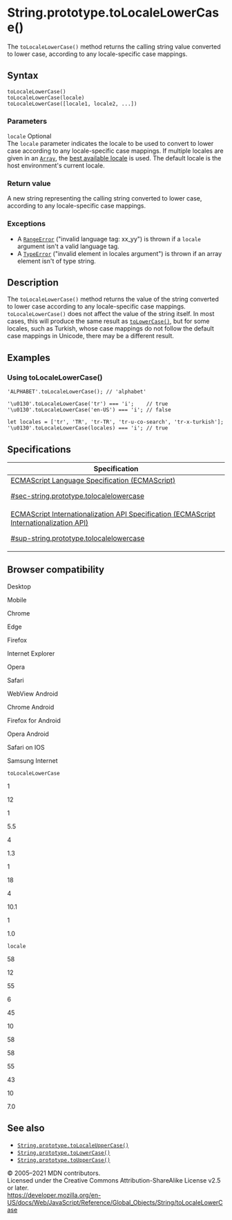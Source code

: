 # String.prototype.toLocaleLowerCase()

The `toLocaleLowerCase()` method returns the calling string value converted to lower case, according to any locale-specific case mappings.

## Syntax

    toLocaleLowerCase()
    toLocaleLowerCase(locale)
    toLocaleLowerCase([locale1, locale2, ...])

### Parameters

`locale` <span class="badge inline optional">Optional</span>  
The `locale` parameter indicates the locale to be used to convert to lower case according to any locale-specific case mappings. If multiple locales are given in an [`Array`](../array), the [best available locale](https://tc39.github.io/ecma402/#sec-bestavailablelocale) is used. The default locale is the host environment's current locale.

### Return value

A new string representing the calling string converted to lower case, according to any locale-specific case mappings.

### Exceptions

-   A [`RangeError`](../rangeerror) ("invalid language tag: xx_yy") is thrown if a `locale` argument isn't a valid language tag.
-   A [`TypeError`](../typeerror) ("invalid element in locales argument") is thrown if an array element isn't of type string.

## Description

The `toLocaleLowerCase()` method returns the value of the string converted to lower case according to any locale-specific case mappings. `toLocaleLowerCase()` does not affect the value of the string itself. In most cases, this will produce the same result as [`toLowerCase()`](tolowercase), but for some locales, such as Turkish, whose case mappings do not follow the default case mappings in Unicode, there may be a different result.

## Examples

### Using toLocaleLowerCase()

    'ALPHABET'.toLocaleLowerCase(); // 'alphabet'

    '\u0130'.toLocaleLowerCase('tr') === 'i';    // true
    '\u0130'.toLocaleLowerCase('en-US') === 'i'; // false

    let locales = ['tr', 'TR', 'tr-TR', 'tr-u-co-search', 'tr-x-turkish'];
    '\u0130'.toLocaleLowerCase(locales) === 'i'; // true

## Specifications

<table><thead><tr class="header"><th>Specification</th></tr></thead><tbody><tr class="odd"><td><a href="https://tc39.es/ecma262/#sec-string.prototype.tolocalelowercase">ECMAScript Language Specification (ECMAScript) 
<br/>


<span class="small">#sec-string.prototype.tolocalelowercase</span></a></td></tr><tr class="even"><td><a href="https://tc39.es/ecma402/#sup-string.prototype.tolocalelowercase">ECMAScript Internationalization API Specification (ECMAScript Internationalization API) 
<br/>


<span class="small">#sup-string.prototype.tolocalelowercase</span></a></td></tr></tbody></table>

## Browser compatibility

Desktop

Mobile

Chrome

Edge

Firefox

Internet Explorer

Opera

Safari

WebView Android

Chrome Android

Firefox for Android

Opera Android

Safari on IOS

Samsung Internet

`toLocaleLowerCase`

1

12

1

5.5

4

1.3

1

18

4

10.1

1

1.0

`locale`

58

12

55

6

45

10

58

58

55

43

10

7.0

## See also

-   [`String.prototype.toLocaleUpperCase()`](tolocaleuppercase)
-   [`String.prototype.toLowerCase()`](tolowercase)
-   [`String.prototype.toUpperCase()`](touppercase)

© 2005–2021 MDN contributors.  
Licensed under the Creative Commons Attribution-ShareAlike License v2.5 or later.  
<a href="https://developer.mozilla.org/en-US/docs/Web/JavaScript/Reference/Global_Objects/String/toLocaleLowerCase" class="_attribution-link">https://developer.mozilla.org/en-US/docs/Web/JavaScript/Reference/Global_Objects/String/toLocaleLowerCase</a>
